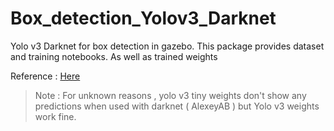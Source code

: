 # Box_detection_Yolov3_Darknet
Yolo v3 Darknet for box detection in gazebo. This package provides dataset and training notebooks. As well as trained weights

Reference : [Here](https://annacsmedeiros.medium.com/from-yolo-annotation-to-using-the-weights-with-darknet-ros-2ac0f707dcdb)

> Note : For unknown reasons , yolo v3 tiny weights don't show any predictions when used with darknet ( AlexeyAB ) but Yolo v3 weights work fine.
